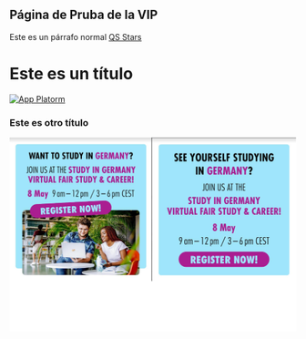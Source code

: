 ## Página de Pruba de la VIP

Este es un párrafo normal
[QS Stars](https://www.salleurl.edu/sites/default/files/styles/ample_1400/public/content/nodes/Noticia/image/20961/37732/maxresdefault_3.jpg)


# Este es un título
[![App Platorm](https://productionstage-hostingstack-serverbucket50ee8d24-18stefou6iti3.s3.amazonaws.com/chemacademy/CongresoIMG.png?AWSAccessKeyId=ASIAZDCUMOBDQ6OXUPOP&Signature=qPbW2Nb9DQRBCnoFT4XEi0M1J5c%3D&x-amz-security-token=IQoJb3JpZ2luX2VjEN3%2F%2F%2F%2F%2F%2F%2F%2F%2F%2FwEaCXVzLWVhc3QtMSJGMEQCIAPKrRc%2F%2F843pPw0gX4wle9sQP4oe%2BJ3etf7Xu08JjFdAiAp8SO6gDy61GVikr%2BkEAmRlNQGlCLVT3hwNGRG5v1DYyqCAwhmEAIaDDYyNTA5NDcxNzUxMSIMQ4IIP8cC8NClg0jCKt8CbI4cTD3wDm0Ur0igeCg22UonNcRJLPsNaRijzyDUo9JvAs9W3C2CMfKsvwPSMP9Z4qTTa57rIHofeZc4bATxlg%2Fw1NHPEgOzwvQQRpG%2BR09FNxTdgl99QPnzXD4QooQ0Tc0eEg61qg4XE3zT2LdeJFlFPvDiIyxVv4HaeOFjS7EqCj%2BbFHrISsToTY8HEnMrowtevVMSmXq8EcQ24pAHjRR22Rorm%2FDdLO4oFDZVhYrj63Q3RNP3f%2FPQX5a%2Fiuc%2FhlJaf27WeAYUc2wtXT%2FgKyeqe1wWuJzkKK%2BMVum9S%2B%2FdjjymGW3rkxZ0%2BY%2FXJxsN7Bb7AKeDmsDA%2F%2F8rlvtuACLKyP3jv86NO%2FyblJxMPUbiHsNB%2F8S5WWliuy3dMTAwxFicUGRL1WEalPcSG7%2FB8E39x%2FX40jh8cPhP2ydvfv21gfjLH6O%2F9UXofPeDyMfk6h2TQIW%2Fppe4c1Gyt2RqMLWK7rIGOp8BajRW8MQmXgFKONAAQG4p9pw67w6dAD%2B29Au6JM8r%2FegkdBWUvjGFovZPAI2qLX76w2ANi1pB%2FV3tf2R8GLfa6mpwtzGP4UCBfjhcKUcckipM7cdBSaciu1wQUmWKxpnPk%2FnKd9JpZtmlo4be8n7IxJuueZ6E6qfod34Iq72%2BF%2Fut9nML21pK5R0C%2BuS79B%2FxsnSKe6xh1fmUon9XndLG&Expires=1717279006)](https://www.digitalocean.com/products/app-platform)
### Este es otro título
[![DAAD](https://github.com/PedroGonzalezBeermann2020/R/blob/main/daad.png)](https://github.com/PedroGonzalezBeermann2020/R/blob/main/daad.png)

